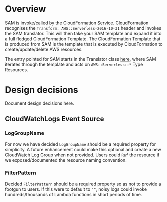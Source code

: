# Overview

SAM is invoke/called by the CloudFormation Service. CloudFormation recognises the `Transform: AWS::Serverless-2016-10-31` header and invokes the SAM translator. This will then take your SAM template and expand it
into a full fledged CloudFormation Template. The CloudFormation Template that is produced from SAM is the template that is executed by CloudFormation to create/update/delete AWS resources.

The entry pointed for SAM starts in the Translator class [here](https://github.com/awslabs/serverless-application-model/blob/develop/samtranslator/translator/translator.py#L29), where SAM iterates through the
template and acts on `AWS::Serverless::*` Type Resources.

# Design decisions

Document design decisions here.

## CloudWatchLogs Event Source

### LogGroupName

For now we have decided `LogGroupName` should be a required property for simplicity. A future enhancement could make this optional and create a new CloudWatch Log Group when not provided. Users could `Ref` the resource if we exposed/documented the resource naming convention.

### FilterPattern

Decided `FilterPattern` should be a required property so as not to provide a footgun to users. If this were to default to `""`, noisy logs could invoke hundreds/thousands of Lambda functions in short periods of time.